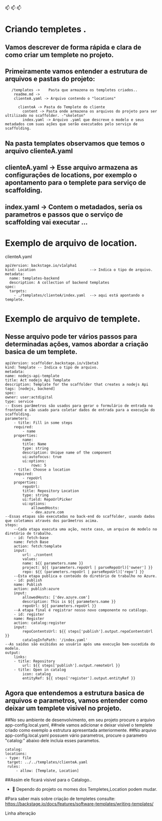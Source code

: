 📫 📫 📫 
 # Criando templetes .

 ## Vamos descrever de forma rápida e clara de como criar um templete no projeto.
 ## Primeiramente vamos entender a estrutura de arquivos e pastas do projeto:
 
	   /templates ->    Pasta que armazena os templetes criados..
		readme.md -> 
		clienteA.yaml -> Arquivo contendo o "locations"
		
	 	  clienteA -> Pasta do Templete do cliente
			content -> Pasta onde armazena os arquivos do projeto para ser ultilizado no scaffolder. -"skeleton"
			index.yaml -> Arquivo .yaml que descreve o modelo e seus metadados com suas ações que serão executados pelo serviço de scaffolding.
   
 ## Na pasta templates observamos que temos o arquivo clienteA.yaml 
 ## clienteA.yaml -> Esse arquivo armazena as configurações de locations, por exemplo o apontamento para o templete para serviço de scaffolding.
 ## index.yaml -> Contem o metadados, seria os parametros e passos que o serviço de scaffolding vai executar ...

# Exemplo de arquivo de location.

clienteA.yaml

	apiVersion: backstage.io/v1alpha1
	kind: Location                         --> Indica o tipo de arquivo.
	metadata:
	  name: templates-backend
	  description: A collection of backend templates
	spec:
	  targets:
		- ./templates/clienteA/index.yaml  --> aqui está apontando o templete.
		
# Exemplo de arquivo de templete.
## Nesse arquivo pode ter vários passos para determinadas ações, vamos abordar a criação basica de um templete.
 
	apiVersion: scaffolder.backstage.io/v1beta3
	kind: Template -- Indica o tipo de arquivo.
	metadata:
  	name: nodejs-api-template
  	title: Act nodejs Api Template
  	description: Template for the scaffolder that creates a nodejs Api
  	tags: [nodejs, backend]
	spec:
  	owner: user:actdigital
  	type: service
  	-- Esses parâmetros são usados ​​para gerar o formulário de entrada no frontend e são usado para coletar dados de entrada para a execução do scaffolding.
  	parameters:
    	- title: Fill in some steps
      	required:
        	- name
      	properties:
        	name:
          	title: Name
          	type: string
          	description: Unique name of the component
          	ui:autofocus: true
          	ui:options:
            	rows: 5
    	- title: Choose a location
      	required:
        	- repoUrl
      	properties:
        	repoUrl:
          	title: Repository Location
          	type: string
          	ui:field: RepoUrlPicker
          	ui:options:
            	allowedHosts:
              	- dev.azure.com
  	--Essas etapas são executadas no back-end do scaffolder, usando dados que coletamos através dos parâmetros acima.
  	steps:
     	--Cada etapa executa uma ação, neste caso, um arquivo de modelo no diretório de trabalho.
    	- id: fetch-base
      	name: Fetch Base
      	action: fetch:template
      	input:
        	url: ./content
        	values:
          	name: ${{ parameters.name }}
          	project: ${{ (parameters.repoUrl | parseRepoUrl)['owner'] }}
          	repo: ${{ (parameters.repoUrl | parseRepoUrl)['repo'] }}
    	--Esta etapa publica o conteúdo do diretório de trabalho no Azure.
    	- id: publish
      	name: Publish
      	action: publish:azure
      	input:
        	allowedHosts: ['dev.azure.com']
        	description: This is ${{ parameters.name }}
        	repoUrl: ${{ parameters.repoUrl }}
    	--A etapa final é registrar nosso novo componente no catálogo.
    	- id: register
      	name: Register
      	action: catalog:register
      	input:
        	repoContentsUrl: ${{ steps['publish'].output.repoContentsUrl }}
        	catalogInfoPath: '/index.yaml' 
  	--As saídas são exibidas ao usuário após uma execução bem-sucedida do modelo.
  	output:
    	links:
      	- title: Repository
        	url: ${{ steps['publish'].output.remoteUrl }}
      	- title: Open in catalog
        	icon: catalog
        	entityRef: ${{ steps['register'].output.entityRef }}
		 
## Agora que entendemos a estrutura basica de arquivos e parametros, vamos entender como deixar um templete visivel no projeto.
##No seu ambiente de desenvolvimento, em seu projeto procure o arquivo app-config.local.yaml,
##nele vamos adicionar e deixar visivel o templete criado como exemplo a estrutura apresentada anteriormente.
##No arquivo app-config.local.yaml possuem vário parametros, procure o parametro "catalog:" abaixo dele incluia esses parametos.

	catalog:
 	locations:
  	- type: file
   	 target: ../../templates/clienteA.yaml
   	 rules:
     	 - allow: [Template, Location] 
         
##Assim ele ficará visivel para o Catalogo..

- 👀 Dependo do projeto os momes dos Templetes,Location podem mudar.

#Para saber mais sobre criação de templetes consulte: https://backstage.io/docs/features/software-templates/writing-templates/ 

Linha alteração

